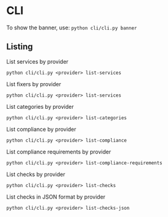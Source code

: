 # CLI
To show the banner, use:
`python cli/cli.py banner`
## Listing
List services by provider

`python cli/cli.py <provider> list-services`

List fixers by provider

`python cli/cli.py <provider> list-services`

List categories by provider

`python cli/cli.py <provider> list-categories`

List compliance by provider

`python cli/cli.py <provider> list-compliance`

List compliance requirements by provider

`python cli/cli.py <provider> list-compliance-requirements`

List checks by provider

`python cli/cli.py <provider> list-checks`

List checks in JSON format by provider

`python cli/cli.py <provider> list-checks-json`
